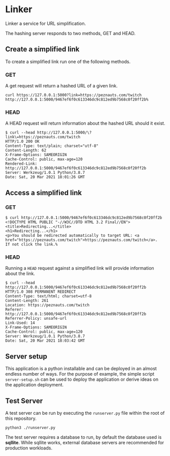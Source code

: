# Linker

Linker a service for URL simplification.

The hashing server responds to two methods, GET and HEAD.


## Create a simplified link

To create a simplified link run one of the following methods.

### GET

A get request will return a hashed URL of a given link.

``` shell
curl https://127.0.0.1:5000?link=https://peznauts.com/twitch
http://127.0.0.1:5000/9467ef6f0c613346dc9c812ed9b7568c0f20ff2b%
```

### HEAD

A HEAD request will return information about the hashed URL should it exist.

``` shell
$ curl --head http://127.0.0.1:5000/\?link\=https://peznauts.com/twitch
HTTP/1.0 200 OK
Content-Type: text/plain; charset="utf-8"
Content-Length: 62
X-Frame-Options: SAMEORIGIN
Cache-Control: public, max-age=120
Rendered-Link: http://127.0.0.1:5000/9467ef6f0c613346dc9c812ed9b7568c0f20ff2b
Server: Werkzeug/1.0.1 Python/3.8.7
Date: Sat, 20 Mar 2021 18:01:26 GMT
```

## Access a simplified link

### GET

``` shell
$ curl http://127.0.0.1:5000/9467ef6f0c613346dc9c812ed9b7568c0f20ff2b
<!DOCTYPE HTML PUBLIC "-//W3C//DTD HTML 3.2 Final//EN">
<title>Redirecting...</title>
<h1>Redirecting...</h1>
<p>You should be redirected automatically to target URL: <a href="https://peznauts.com/twitch">https://peznauts.com/twitch</a>.  If not click the link.%
```

### HEAD

Running a ``HEAD`` request against a simplified link will provide information
about the link.

``` shell
$ curl --head http://127.0.0.1:5000/9467ef6f0c613346dc9c812ed9b7568c0f20ff2b
HTTP/1.0 308 PERMANENT REDIRECT
Content-Type: text/html; charset=utf-8
Content-Length: 261
Location: https://peznauts.com/twitch
Referer: http://127.0.0.1:5000/9467ef6f0c613346dc9c812ed9b7568c0f20ff2b
Referrer-Policy: unsafe-url
Link-Used: 14
X-Frame-Options: SAMEORIGIN
Cache-Control: public, max-age=120
Server: Werkzeug/1.0.1 Python/3.8.7
Date: Sat, 20 Mar 2021 18:03:42 GMT
```


## Server setup

This application is a python installable and can be deployed in an almost
endless number of ways. For the purpose of example, the simple script
`server-setup.sh` can be used to deploy the application or derive ideas on the
application deployment.


## Test Server

A test server can be run by executing the ``runserver.py`` file within the root
of this repository.

``` shell
python3 ./runserver.py
```

The test server requires a database to run, by default the database used is
**sqllite**. While sqllite works, external database servers are recommended
for production workloads.
